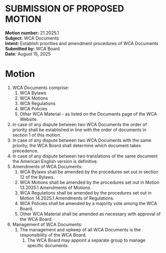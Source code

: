 # SUBMISSION OF PROPOSED MOTION

**Motion number:** 21.2025.1  
**Subject:** WCA Documents  
**Intent:** Establish priorities and amendment procedures of WCA Documents  
**Submitted by:** WCA Board  
**Date:** August 15, 2025

# Motion

1. WCA Documents comprise:
   1. WCA Bylaws
   2. WCA Motions
   3. WCA Regulations
   4. WCA Policies
   5. Other WCA Material - as listed on the Documents page of the WCA Website.
2. In case of any dispute between two WCA Documents the order of priority shall be established in line with the order of documents in section 1 of this motion.
3. In case of any dispute between two WCA Documents with the same priority, the WCA Board shall determine which document takes precedence.
4. In case of any dispute between two translations of the same document the American English version is definitive.
5. Amendments of WCA Documents:
   1. WCA Bylaws shall be amended by the procedures set out in section 12 of the Bylaws.
   2. WCA Motions shall be amended by the procedures set out in Motion 13.2025.1 Amendments of Motions.
   3. WCA Regulations shall be amended by the procedures set out in Motion 14.2025.1 Amendments of Regulations.
   4. WCA Policies shall be amended by a majority vote among the WCA Board.
   5. Other WCA Material shall be amended as necessary with approval of the WCA Board.
6. Management of WCA Documents:  
   1. The management and upkeep of all WCA Documents is the responsibility of the WCA Board.
      1. The WCA Board may appoint a separate group to manage specific documents.
